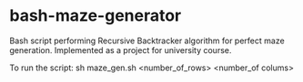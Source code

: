 # bash-maze-generator
Bash script performing Recursive Backtracker algorithm for perfect maze generation.
Implemented as a project for university course.

To run the script:
sh maze_gen.sh <number_of_rows> <number_of colums>
